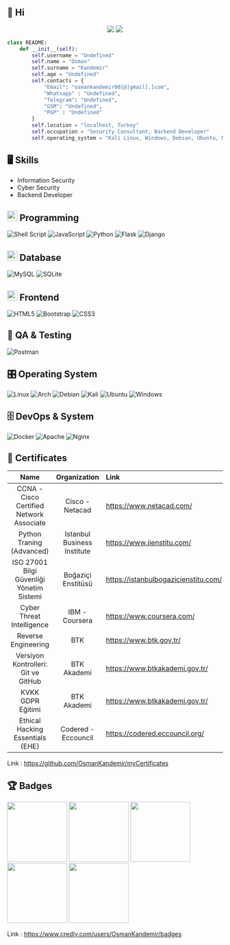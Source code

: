 
## 👋 Hi

<p align="center"> <img src="https://komarev.com/ghpvc/?username=OsmanKandemir&label=Profile Views&color=brightgreen&style=plastic" /> <a href="https://twitter.com/osmankndmr?ref_src=twsrc%5Etfw" class="twitter-follow-button">
<img src="https://img.shields.io/twitter/follow/osmankndmr?style=social" />
</a></p>

```python
class README:
    def __init__(self):
        self.username = "Undefined"
        self.name = "Osman"
        self.surname = "Kandemir"
        self.age = "Undefined"
        self.contacts = {
            "Email": "osmankandemir00[@]gmail[.]com",
            "Whatsapp" : "Undefined",
            "Telegram": "Undefined",
            "GSM": "Undefined",
            "PGP" : "Undefined"
        }
        self.location = "localhost, Turkey"
        self.occupation = "Security Consultant, Backend Developer"
        self.operating_system = "Kali Linux, Windows, Debian, Ubuntu, Mint"
```

 ## 🖥️ Skills
 
 - Information Security
 - Cyber Security
 - Backend Developer

## <img src="https://cdn.iconscout.com/icon/free/png-256/coding-294-459944.png" width="24px" height="24px"> Programming

![Shell Script](https://img.shields.io/badge/shell_script-%23121011.svg?style=for-the-badge&logo=gnu-bash&logoColor=white)
![JavaScript](https://img.shields.io/badge/javascript-%23323330.svg?style=for-the-badge&logo=javascript&logoColor=%23F7DF1E)
![Python](https://img.shields.io/badge/python-3670A0?style=for-the-badge&logo=python&logoColor=ffdd54)
![Flask](https://img.shields.io/badge/flask-%23000.svg?style=for-the-badge&logo=flask&logoColor=white)
![Django](https://img.shields.io/badge/django-%23092E20.svg?style=for-the-badge&logo=django&logoColor=white)

## <img src="https://cdn.iconscout.com/icon/free/png-256/database-828-448141.png" width="24px" height="24px"> Database

![MySQL](https://img.shields.io/badge/mysql-%2300f.svg?style=for-the-badge&logo=mysql&logoColor=white)
![SQLite](https://img.shields.io/badge/sqlite-%2307405e.svg?style=for-the-badge&logo=sqlite&logoColor=white)

## <img src="https://cdn.iconscout.com/icon/premium/png-256-thumb/frontend-1874446-1587018.png" width="24px" height="24px"> Frontend
![HTML5](https://img.shields.io/badge/html5-%23E34F26.svg?style=for-the-badge&logo=html5&logoColor=white)
![Bootstrap](https://img.shields.io/badge/bootstrap-%23563D7C.svg?style=for-the-badge&logo=bootstrap&logoColor=white)
![CSS3](https://img.shields.io/badge/css3-%231572B6.svg?style=for-the-badge&logo=css3&logoColor=white)

## 🧪 QA & Testing
![Postman](https://img.shields.io/badge/Postman-FF6C37?style=for-the-badge&logo=postman&logoColor=white)

## 🎛️ Operating System
![Linux](https://img.shields.io/badge/Linux-FCC624?style=for-the-badge&logo=linux&logoColor=black)
![Arch](https://img.shields.io/badge/Arch%20Linux-1793D1?logo=arch-linux&logoColor=fff&style=for-the-badge)
![Debian](https://img.shields.io/badge/Debian-D70A53?style=for-the-badge&logo=debian&logoColor=white)
![Kali](https://img.shields.io/badge/Kali-268BEE?style=for-the-badge&logo=kalilinux&logoColor=white)
![Ubuntu](https://img.shields.io/badge/Ubuntu-E95420?style=for-the-badge&logo=ubuntu&logoColor=white)
![Windows](https://img.shields.io/badge/Windows-0078D6?style=for-the-badge&logo=windows&logoColor=white)

## 🗄️ DevOps & System
![Docker](https://img.shields.io/badge/docker-%230db7ed.svg?style=for-the-badge&logo=docker&logoColor=white)
![Apache](https://img.shields.io/badge/apache-%23D42029.svg?style=for-the-badge&logo=apache&logoColor=white)
![Nginx](https://img.shields.io/badge/nginx-%23009639.svg?style=for-the-badge&logo=nginx&logoColor=white)
 
 ## 📜 Certificates
 
|                           Name                          |        Organization         |               Link                   |
| :-----------------------------------------------------: | :-------------------------: | :----------------------------------- |
| CCNA - Cisco Certified Network Associate                | Cisco - Netacad             | https://www.netacad.com/             |
| Python Traning (Advanced)                               | Istanbul Business Institute | https://www.iienstitu.com/           |
| ISO 27001 Bilgi Güvenliği Yönetim Sistemi               | Boğaziçi Enstitüsü          | https://istanbulbogazicienstitu.com/ |
| Cyber Threat Intelligence                               | IBM - Coursera              | https://www.coursera.com/            |
| Reverse Engineering                                     | BTK                         | https://www.btk.gov.tr/              |  
| Versiyon Kontrolleri: Git ve GitHub                     | BTK Akademi                 | https://www.btkakademi.gov.tr/       |
| KVKK GDPR Eğitimi                                       | BTK Akademi                 | https://www.btkakademi.gov.tr/       |  
| Ethical Hacking Essentials (EHE)                        | Codered - Eccouncil         | https://codered.eccouncil.org/       |


Link : https://github.com/OsmanKandemir/myCertificates

## 🏆 Badges

<img src="https://images.credly.com/size/680x680/images/683783d8-eaac-4c37-a14d-11bd8a36321d/ccna_600.png" width="140px" height="140px">  </img>
<img src="https://images.credly.com/size/680x680/images/054913b2-e271-49a2-a1a4-9bf1c1f9a404/CyberEssentials.png" width="140px" height="140px">
<img src="https://images.credly.com/size/680x680/images/70d71df5-f3dc-4380-9b9d-f22513a70417/CCNAITN__1_.png" width="140px" height="140px">
<img src="https://images.credly.com/size/340x340/images/f4ccdba9-dd65-4349-baad-8f05df116443/CCNASRWE__1_.png" width="140px" height="140px">
<img src="https://images.credly.com/size/340x340/images/0a6d331e-8abf-4272-a949-33f754569a76/CCNAENSA__1_.png" width="140px" height="140px">


 Link : https://www.credly.com/users/OsmanKandemir/badges
 
 
 
 
